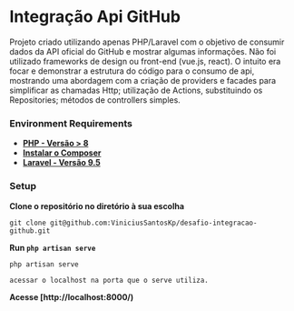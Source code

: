 # Integração Api GitHub

Projeto criado utilizando apenas PHP/Laravel com o objetivo de consumir dados da API oficial do GitHub e mostrar algumas informações.
Não foi utilizado frameworks de design ou front-end (vue.js, react). O intuito era focar e demonstrar a estrutura do código para o consumo de api, mostrando uma abordagem com a criação de providers e facades para simplificar as chamadas Http; utilização de Actions, substituindo os Repositories; métodos de controllers simples.

### Environment Requirements

- **[PHP - Versão > 8](https://www.php.net/manual/pt_BR/install.php)**
- **[Instalar o Composer](https://getcomposer.org/doc/00-intro.md)**
- **[Laravel - Versão 9.5](https://laravel.com/docs/9.x/installation)**

### Setup

**Clone o repositório no diretório à sua escolha**
```
git clone git@github.com:ViniciusSantosKp/desafio-integracao-github.git
```

**Run `php artisan serve`**
```
php artisan serve

acessar o localhost na porta que o serve utiliza.
```

**Acesse [http://localhost:8000/)**
